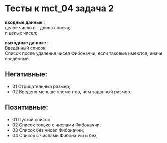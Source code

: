 # Тесты к mct_04 задача 2

**входные данные** :   
целое число n - длина списка;  
n целых чисел;  
  
**выходные данные** :   
Введённый список;  
Список после удаления чисел Фибоначчи, если таковые имеются, иначе введённый.  

## Негативные:  
- 01 Отрицательный размер;   
- 02 Введено меньше элементов, чем заданный размер.

## Позитивные:  
- 01 Пустой список
- 02 Список только с числами Фибоначчи;  
- 03 Список без чисел Фибоначчи;  
- 04 Список с числами Фибоначчи и без;  
  
